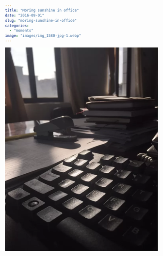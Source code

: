 ```yaml
---
title: "Moring sunshine in office"
date: "2016-09-01"
slug: "moring-sunshine-in-office"
categories: 
  - "moments"
image: "images/img_1580-jpg-1.webp"
---
```


![](images/img_1580-767x1024.webp)
